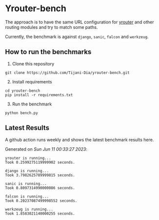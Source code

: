 # Yrouter-bench

The approach is to have the same URL configuration for [yrouter](https://github.com/Tijani-Dia/yrouter) and other routing modules and try to match some paths.

Currently, the benchmark is against `django`, `sanic`, `falcon` and `werkzeug`.

## How to run the benchmarks

1. Clone this repository

```shell
git clone https://github.com/Tijani-Dia/yrouter-bench.git
```

2. Install requirements

```shell
cd yrouter-bench
pip install -r requirements.txt
```

3. Run the benchmark

```shell
python bench.py
```

## Latest Results

A github action runs weekly and shows the latest benchmark results here.

Generated on *Sun Jun 11 00:33:27 2023*:

```shell
yrouter is running...
Took 0.2599275119999902 seconds.

django is running...
Took 3.7982625789999815 seconds.

sanic is running...
Took 0.8097314990000086 seconds.

falcon is running...
Took 0.20237087499998552 seconds.

werkzeug is running...
Took 1.8583021140000255 seconds.

```